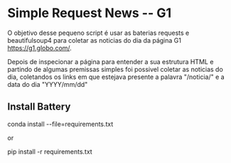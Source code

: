 # Simple Request News -- G1

O objetivo desse pequeno script é usar as baterias requests e beautifulsoup4 para coletar as noticias do dia
da página G1 https://g1.globo.com/.

Depois de inspecionar a página para entender a sua estrutura HTML e partindo de algumas premissas simples foi possivel coletar 
as noticias do dia, coletandos os links em que estejava presente a palavra "/noticia/" e a data do dia "YYYY/mm/dd"



## Install Battery

conda install --file=requirements.txt

or 

pip install -r requirements.txt


